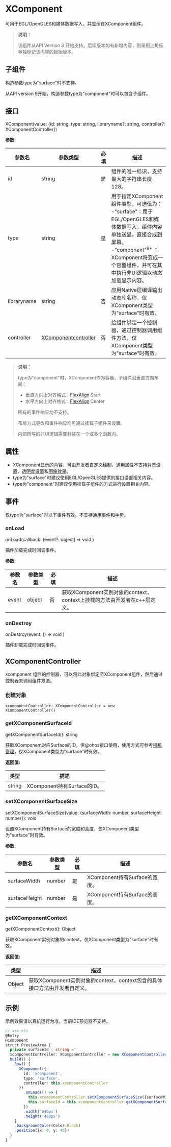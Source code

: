 # XComponent

可用于EGL/OpenGLES和媒体数据写入，并显示在XComponent组件。

> **说明：**
>
> 该组件从API Version 8 开始支持。后续版本如有新增内容，则采用上角标单独标记该内容的起始版本。


## 子组件
  构造参数type为"surface"时不支持。

  从API version 9开始，构造参数type为"component"时可以包含子组件。

## 接口

  XComponent(value: {id: string, type: string, libraryname?: string, controller?: XComponentController})

**参数:** 

| 参数名         | 参数类型                                     | 必填   | 描述                                       |
| ----------- | ---------------------------------------- | ---- | ---------------------------------------- |
| id          | string                                   | 是    | 组件的唯一标识，支持最大的字符串长度128。                   |
| type        | string                                   | 是    | 用于指定XComponent组件类型，可选值为：<br/>-"surface"：用于EGL/OpenGLES和媒体数据写入，组件内容单独送显，直接合成到屏幕。<br/>-"component"<sup>9+</sup> ：XComponent将变成一个容器组件，并可在其中执行非UI逻辑以动态加载显示内容。 |
| libraryname | string                                   | 否    | 应用Native层编译输出动态库名称，仅XComponent类型为"surface"时有效。 |
| controller  | [XComponentcontroller](#xcomponentcontroller) | 否    | 给组件绑定一个控制器，通过控制器调用组件方法，仅XComponent类型为"surface"时有效。 |

> **说明：**
>
> type为"component"时，XComponent作为容器，子组件沿垂直方向布局：
>
> - 垂直方向上对齐格式：[FlexAlign](ts-appendix-enums.md#flexalign).Start
> - 水平方向上对齐格式：[FlexAlign](ts-appendix-enums.md#flexalign).Center
>
> 所有的事件响应均不支持。
>
> 布局方式更改和事件响应均可通过挂载子组件来设置。
>
> 内部所写的非UI逻辑需要封装在一个或多个函数内。

## 属性
- XComponent显示的内容，可由开发者自定义绘制，通用属性不支持[背景设置](./ts-universal-attributes-background.md)、[透明度设置](./ts-universal-attributes-opacity.md)和[图像效果](./ts-universal-attributes-image-effect.md)。
- type为"surface"时建议使用EGL/OpenGLES提供的接口设置相关内容。
- type为"component"时建议使用挂载子组件的方式进行设置相关内容。

## 事件

仅type为"surface"时以下事件有效。不支持[通用事件](ts-universal-events-click.md)和[手势](ts-gesture-settings.md)。

### onLoad

onLoad(callback: (event?: object) => void )

插件加载完成时回调事件。

**参数:**

| 参数名   | 参数类型   | 必填   | 描述                                       |
| ----- | ------ | ---- | ---------------------------------------- |
| event | object | 否    | 获取XComponent实例对象的context，context上挂载的方法由开发者在c++层定义。 |

### onDestroy

onDestroy(event: () => void )

插件卸载完成时回调事件。

## XComponentController

xcomponent 组件的控制器，可以将此对象绑定至XComponent组件，然后通过控制器来调用组件方法。

### 创建对象

```
xcomponentController: XComponentController = new XComponentController()
```

### getXComponentSurfaceId

getXComponentSurfaceId(): string

获取XComponent对应Surface的ID，供@ohos接口使用，使用方式可参考[相机管理](../apis/js-apis-camera.md)，仅XComponent类型为"surface"时有效。


**返回值:**

| 类型     | 描述                      |
| ------ | ----------------------- |
| string | XComponent持有Surface的ID。 |


### setXComponentSurfaceSize

setXComponentSurfaceSize(value: {surfaceWidth: number, surfaceHeight: number}): void

设置XComponent持有Surface的宽度和高度，仅XComponent类型为"surface"时有效。


**参数:**

| 参数名           | 参数类型   | 必填   | 描述                      |
| ------------- | ------ | ---- | ----------------------- |
| surfaceWidth  | number | 是    | XComponent持有Surface的宽度。 |
| surfaceHeight | number | 是    | XComponent持有Surface的高度。 |


### getXComponentContext

getXComponentContext(): Object

获取XComponent实例对象的context，仅XComponent类型为"surface"时有效。

**返回值:**

| 类型     | 描述                                       |
| ------ | ---------------------------------------- |
| Object | 获取XComponent实例对象的context，context包含的具体接口方法由开发者自定义。 |


## 示例

示例效果请以真机运行为准，当前IDE预览器不支持。

```ts
// xxx.ets
@Entry
@Component
struct PreviewArea {
  private surfaceId : string =''
  xcomponentController: XComponentController = new XComponentController()
  build() {
    Row() {
      XComponent({
        id: 'xcomponent',
        type: 'surface',
        controller: this.xcomponentController
      })
        .onLoad(() => {
          this.xcomponentController.setXComponentSurfaceSize({surfaceWidth:1920,surfaceHeight:1080});
          this.surfaceId = this.xcomponentController.getXComponentSurfaceId()
        })
        .width('640px')
        .height('480px')
    }
    .backgroundColor(Color.Black)
    .position({x: 0, y: 48})
  }
}
```
